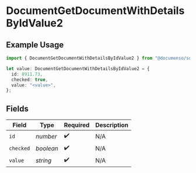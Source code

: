 # DocumentGetDocumentWithDetailsByIdValue2

## Example Usage

```typescript
import { DocumentGetDocumentWithDetailsByIdValue2 } from "@documenso/sdk-typescript/models/operations";

let value: DocumentGetDocumentWithDetailsByIdValue2 = {
  id: 8911.73,
  checked: true,
  value: "<value>",
};
```

## Fields

| Field              | Type               | Required           | Description        |
| ------------------ | ------------------ | ------------------ | ------------------ |
| `id`               | *number*           | :heavy_check_mark: | N/A                |
| `checked`          | *boolean*          | :heavy_check_mark: | N/A                |
| `value`            | *string*           | :heavy_check_mark: | N/A                |